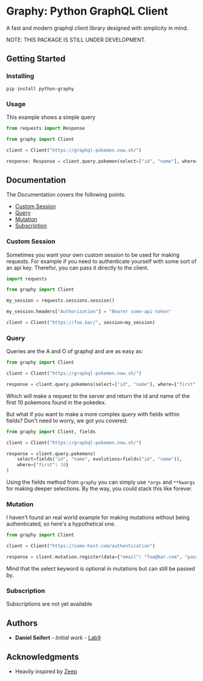 # Graphy: Python GraphQL Client

A fast and modern graphql client library designed with simplicity in mind.

NOTE: THIS PACKAGE IS STILL UNDER DEVELOPMENT.

## Getting Started

### Installing

```shell script
pip install python-graphy
```

### Usage
This example shows a simple query
```python
from requests import Response

from graphy import Client

client = Client("https://graphql-pokemon.now.sh/")

response: Response = client.query.pokemon(select=["id", "name"], where={"name": "Pikachu"})
```

## Documentation
The Documentation covers the following points:
* [Custom Session](#custom-session)
* [Query](#query)
* [Mutation](#mutation)
* [Subscription](#subscription)

### Custom Session
Sometimes you want your own custom session to be used for making requests.
For example if you need to authenticate yourself with some sort of an api key.
Therefor, you can pass it directly to the client.

```python
import requests

from graphy import Client

my_session = requests.sessions.session()

my_session.headers["Authorization"] = "Bearer some-api-token"

client = Client("https://foo.bar/", session=my_session)
```

### Query
Queries are the A and O of graphql and are as easy as:
```python
from graphy import Client

client = Client("https://graphql-pokemon.now.sh/")

response = client.query.pokemons(select=["id", "name"], where={"first": 10})
```
Which will make a request to the server and return the id and name of the first 10 pokemons found in the pokedex.

But what if you want to make a more complex query with fields within fields?
Don't need to worry, we got you covered:
```python
from graphy import Client, fields

client = Client("https://graphql-pokemon.now.sh/")

response = client.query.pokemons(
    select=fields("id", "name", evolutions=fields("id", "name")), 
    where={"first": 10}
)
```
Using the fields method from `graphy` you can simply use `*args` and `**kwargs` for making deeper selections.
By the way, you could stack this like forever.

### Mutation
I haven't found an real world example for making mutations without being authenticated,
so here's a hypothetical one.
```python
from graphy import Client

client = Client("https://some-host.com/authentication")

response = client.mutation.register(data={"email": "foo@bar.com", "password": "987654321"})
```
Mind that the select keyword is optional in mutations but can still be passed by.

### Subscription
Subscriptions are not yet available

## Authors

* **Daniel Seifert** - *Initial work* - [Lab9](https://github.com/Lab9)

## Acknowledgments

* Heavily inspired by [Zeep](https://github.com/mvantellingen/python-zeep)